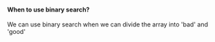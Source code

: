 #### When to use binary search?
We can use binary search when we can divide the array into 'bad' and 'good'